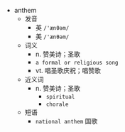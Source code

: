 - anthem
  - 发音
    - 英 `/'ænθəm/`
    - 美 `/'ænθəm/`
  - 词义
    - n. 赞美诗；圣歌
    - `a formal or religious song`
    - vt. 唱圣歌庆祝；唱赞歌
  - 近义词
    - n. 赞美诗；圣歌
      - `spiritual`
      - `chorale`
  - 短语
    - `national anthem` 国歌 
